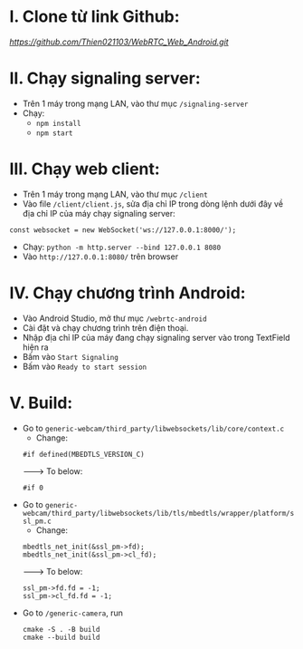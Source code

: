 # I. Clone từ link Github:
*https://github.com/Thien021103/WebRTC_Web_Android.git*

# II. Chạy signaling server:
- Trên 1 máy trong mạng LAN, vào thư mục `/signaling-server` 
- Chạy:
  - `npm install`
  - `npm start`

# III. Chạy web client:
- Trên 1 máy trong mạng LAN, vào thư mục `/client` 
- Vào file `/client/client.js`, sửa địa chỉ IP trong dòng lệnh dưới đây về địa chỉ IP của máy chạy signaling server:
```
const websocket = new WebSocket('ws://127.0.0.1:8000/');
```
- Chạy: `python -m http.server --bind 127.0.0.1 8080`
- Vào `http://127.0.0.1:8080/` trên browser

# IV. Chạy chương trình Android:
- Vào Android Studio, mở thư mục `/webrtc-android`
- Cài đặt và chạy chương trình trên điện thoại. 
- Nhập địa chỉ IP của máy đang chạy signaling server vào trong TextField hiện ra
- Bấm vào `Start Signaling`
- Bấm vào `Ready to start session`

# V. Build:
- Go to `generic-webcam/third_party/libwebsockets/lib/core/context.c`
  - Change:
  ```
  #if defined(MBEDTLS_VERSION_C)
  ```
  ---> To below:
  ```  
  #if 0
  ```
- Go to `generic-webcam/third_party/libwebsockets/lib/tls/mbedtls/wrapper/platform/ssl_pm.c`
  - Change:
  ```
  mbedtls_net_init(&ssl_pm->fd);
  mbedtls_net_init(&ssl_pm->cl_fd);
  ```
  ---> To below:
  ```  
  ssl_pm->fd.fd = -1;
  ssl_pm->cl_fd.fd = -1;
  ```
- Go to `/generic-camera`, run
  ```
  cmake -S . -B build
  cmake --build build
  ```
